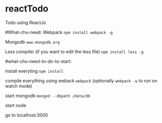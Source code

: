 # reactTodo
Todo using ReactJs

#What-chu-need:
Webpack
`npm install webpack -g`

Mongodb
`www.mongodb.org`

Less compiler (if you want to edit the less file)
`npm install less -g`

#what-chu-need-to-do-to-start: 

install everyting `npm install`

compile everything using weback `webpack` (optionally `webpack -w` to run on watch mode)

start mongodb `mongod --dbpath /data/db`

start node

go to localhost:3000
